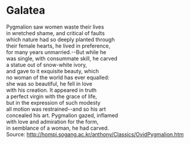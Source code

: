 # Galatea

Pygmalion saw women waste their lives\
in wretched shame, and critical of faults\
which nature had so deeply planted through\
their female hearts, he lived in preference,\
for many years unmarried.--But while he\
was single, with consummate skill, he carved\
a statue out of snow-white ivory,\
and gave to it exquisite beauty, which\
no woman of the world has ever equalled:\
she was so beautiful, he fell in love\
with his creation. It appeared in truth\
a perfect virgin with the grace of life,\
but in the expression of such modesty\
all motion was restrained--and so his art\
concealed his art. Pygmalion gazed, inflamed\
with love and admiration for the form,\
in semblance of a woman, he had carved.\
Source: http://hompi.sogang.ac.kr/anthony/Classics/OvidPygmalion.htm

